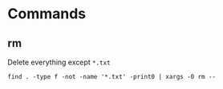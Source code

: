 

# Commands

## rm

Delete everything except ```*.txt```

`find . -type f -not -name '*.txt' -print0 | xargs -0 rm --`

